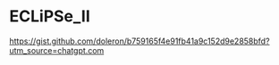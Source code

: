 # ECLiPSe_II

https://gist.github.com/doleron/b759165f4e91fb41a9c152d9e2858bfd?utm_source=chatgpt.com